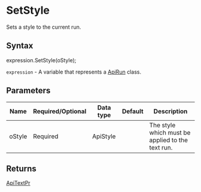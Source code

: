 # SetStyle

Sets a style to the current run.

## Syntax

expression.SetStyle(oStyle);

`expression` - A variable that represents a [ApiRun](../ApiRun.md) class.

## Parameters

| **Name** | **Required/Optional** | **Data type** | **Default** | **Description** |
| ------------- | ------------- | ------------- | ------------- | ------------- |
| oStyle | Required | ApiStyle |  | The style which must be applied to the text run. |

## Returns

[ApiTextPr](../../ApiTextPr/ApiTextPr.md)
